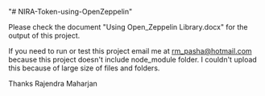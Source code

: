 "# NIRA-Token-using-OpenZeppelin" 

Please check the document "Using Open_Zeppelin Library.docx" for the output of this project.

If you need to run or test this project email me at rm_pasha@hotmail.com because this project doesn't include node_module folder. I couldn't upload this because of large size of files and folders.

Thanks
Rajendra Maharjan
